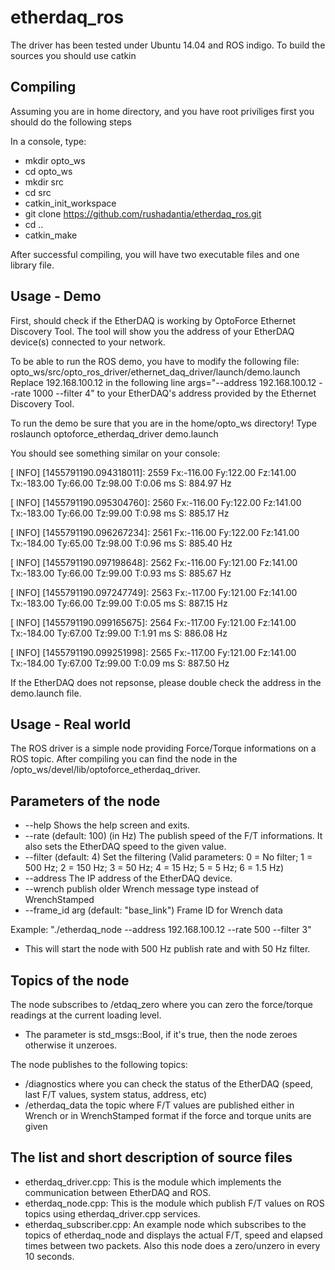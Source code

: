 # etherdaq_ros
The driver has been tested under Ubuntu 14.04 and ROS indigo.
To build the sources you should use catkin


Compiling
---------
Assuming you are in home directory, and you have root priviliges first you should do the following steps

In a console, type:

 * mkdir opto_ws
 * cd opto_ws
 * mkdir src
 * cd src
 * catkin_init_workspace
 * git clone https://github.com/rushadantia/etherdaq_ros.git
 * cd ..
 * catkin_make

After successful compiling, you will have two executable files and one library file.


Usage - Demo
------------

First, should check if the EtherDAQ is working by OptoForce Ethernet Discovery Tool. The tool will 
show you the address of your EtherDAQ device(s) connected to your network.

To be able to run the ROS demo, you have to modify the following file: 
opto_ws/src/opto_ros_driver/ethernet_daq_driver/launch/demo.launch
Replace 192.168.100.12 in the following line args="--address 192.168.100.12 --rate 1000 --filter 4"
to your EtherDAQ's address provided by the Ethernet Discovery Tool.

To run the demo be sure that you are in the home/opto_ws directory!
Type roslaunch optoforce_etherdaq_driver demo.launch

You should see something similar on your console:


[ INFO] [1455791190.094318011]: 2559 Fx:-116.00 Fy:122.00 Fz:141.00 Tx:-183.00 Ty:66.00 Tz:98.00 T:0.06 ms S: 884.97 Hz

[ INFO] [1455791190.095304760]: 2560 Fx:-116.00 Fy:122.00 Fz:141.00 Tx:-183.00 Ty:66.00 Tz:99.00 T:0.98 ms S: 885.17 Hz

[ INFO] [1455791190.096267234]: 2561 Fx:-116.00 Fy:122.00 Fz:141.00 Tx:-184.00 Ty:65.00 Tz:98.00 T:0.96 ms S: 885.40 Hz

[ INFO] [1455791190.097198648]: 2562 Fx:-116.00 Fy:121.00 Fz:141.00 Tx:-183.00 Ty:66.00 Tz:99.00 T:0.93 ms S: 885.67 Hz

[ INFO] [1455791190.097247749]: 2563 Fx:-117.00 Fy:121.00 Fz:141.00 Tx:-183.00 Ty:66.00 Tz:99.00 T:0.05 ms S: 887.15 Hz

[ INFO] [1455791190.099165675]: 2564 Fx:-117.00 Fy:121.00 Fz:141.00 Tx:-184.00 Ty:67.00 Tz:99.00 T:1.91 ms S: 886.08 Hz

[ INFO] [1455791190.099251998]: 2565 Fx:-117.00 Fy:121.00 Fz:141.00 Tx:-184.00 Ty:67.00 Tz:99.00 T:0.09 ms S: 887.50 Hz


If the EtherDAQ does not repsonse, please double check the address in the demo.launch file.




Usage - Real world
------------------


The ROS driver is a simple node providing Force/Torque informations on a ROS topic.
After compiling you can find the node in the /opto_ws/devel/lib/optoforce_etherdaq_driver.



Parameters of the node
----------------------
* --help Shows the help screen and exits.
* --rate (default: 100) (in Hz) The publish speed of the F/T informations. It also sets the EtherDAQ speed to the given value. 
* --filter (default: 4) Set the filtering (Valid parameters: 0 = No filter; 1 = 500 Hz; 2 = 150 Hz; 3 = 50 Hz; 4 = 15 Hz; 5 = 5 Hz; 6 = 1.5 Hz)
* --address The IP address of the EtherDAQ device.
* --wrench  publish older Wrench message type instead of WrenchStamped
* --frame_id arg (default: "base_link") Frame ID for Wrench data


Example: 
 "./etherdaq_node --address 192.168.100.12 --rate 500 --filter 3"
* This will start the node with 500 Hz publish rate and with 50 Hz filter.


Topics of the node
------------------
The node subscribes to /etdaq_zero where you can zero the force/torque readings at the current loading level.
 * The parameter is std_msgs::Bool, if it's true, then the node zeroes otherwise it unzeroes.

The node publishes to the following topics:
*   /diagnostics where you can check the status of the EtherDAQ (speed, last F/T values, system status, address, etc)
*   /etherdaq_data the topic where F/T values are published either in Wrench or in WrenchStamped format if the force and torque units are given 

The list and short description of source files
----------------------------------------------

* etherdaq_driver.cpp: 	   This is the module which implements the communication between EtherDAQ and ROS.
* etherdaq_node.cpp: 	   This is the module which publish F/T values on ROS topics using etherdaq_driver.cpp 
                           services.
* etherdaq_subscriber.cpp: An example node which subscribes to the topics of etherdaq_node and displays
                           the actual F/T, speed and elapsed times between two packets. Also this node 
                           does a zero/unzero in every 10 seconds.
